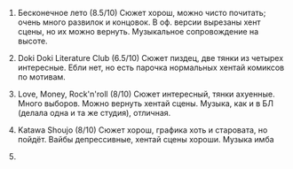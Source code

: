 1. Бесконечное лето (8.5/10) Сюжет хорош, можно чисто почитать; очень много развилок и концовок. В оф. версии вырезаны хент сцены, но их можно вернуть. Музыкальное сопровождение на высоте.

2. Doki Doki Literature Club (6.5/10) Сюжет пиздец, две тянки из четырех интересные. Ебли нет, но есть парочка нормальных хентай комиксов по мотивам.

3. Love, Money, Rock'n'roll (8/10) Сюжет интересный, тянки ахуенные. Много выборов. Можно вернуть хентай сцены. Музыка, как и в БЛ (делала одна и та же студия), отличная.

4. Katawa Shoujo (8/10) Сюжет хорош, графика хоть и старовата, но пойдёт. Вайбы депрессивные, хентай сцены хороши. Музыка имба

5. 
